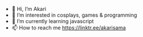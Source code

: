 - 👋 Hi, I’m Akari
- 👀 I’m interested in cosplays, games & programming
- 🌱 I’m currently learning javascript
- 📫 How to reach me https://linktr.ee/akarisama

<!---
akarissama/akarissama is a ✨ special ✨ repository because its `README.md` (this file) appears on your GitHub profile.
You can click the Preview link to take a look at your changes.
--->

